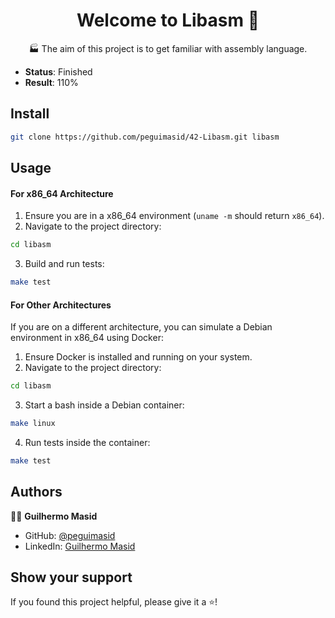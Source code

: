 <h1 align="center">Welcome to Libasm 👋</h1>
<p align="center">🏭 The aim of this project is to get familiar with assembly language.</p>

- **Status**: Finished 
- **Result**: 110%

## Install

```sh
git clone https://github.com/peguimasid/42-Libasm.git libasm
```

## Usage

#### For x86_64 Architecture

1. Ensure you are in a x86_64 environment (`uname -m` should return `x86_64`).
2. Navigate to the project directory:
  ```sh
  cd libasm
  ```
3. Build and run tests:
  ```sh
  make test
  ```

#### For Other Architectures

If you are on a different architecture, you can simulate a Debian environment in x86_64 using Docker:
1. Ensure Docker is installed and running on your system.
2. Navigate to the project directory:
  ```sh
  cd libasm
  ```
3. Start a bash inside a Debian container:
  ```sh
  make linux
  ```
4. Run tests inside the container:
  ```sh
  make test
  ```

## Authors

👦🏼 **Guilhermo Masid**

- GitHub: [@peguimasid](https://github.com/peguimasid)
- LinkedIn: [Guilhermo Masid](https://linkedin.com/in/guilhermo-masid-494677b8)

## Show your support

If you found this project helpful, please give it a ⭐️!

